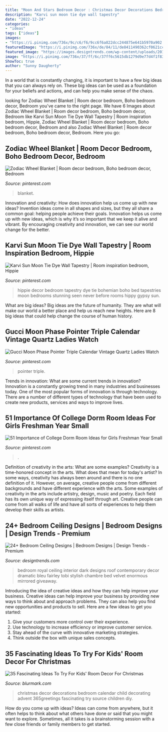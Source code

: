 ```yaml
---
title: "Moon And Stars Bedroom Decor : Christmas Decor Decorations Bedroom Calendar Child Decorating Advent 365greetings Fascinating Try Source Children Diy"
description: "Karvi sun moon tie dye wall tapestry"
date: "2022-12-24"
categories:
- "ideas"
tags: ["ideas"]
images:
- "https://i.pinimg.com/736x/9c/c6/f6/9cc6f6a822dcc244875e641b5970a902.jpg"
featuredImage: "https://i.pinimg.com/736x/de/84/11/de8411490362cf0621cc0126106d1180.jpg"
featured_image: "https://images.designtrends.com/wp-content/uploads/2016/03/19122721/Royal-Blue-Bedroom-Roof-Design.jpeg"
image: "https://i.pinimg.com/736x/37/ff/6c/37ff6c5615db1279d9e77d4f1f83e3ed.jpg"
ShowToc: true
author: "Sunny Daugherty"
---
```



In a world that is constantly changing, it is important to have a few big ideas that you can always rely on. These big ideas can be used as a foundation for your beliefs and actions, and can help you make sense of the chaos.

	

		
looking for Zodiac Wheel Blanket | Room decor bedroom, Boho bedroom decor, Bedroom you've came to the right page. We have 6 Images about Zodiac Wheel Blanket | Room decor bedroom, Boho bedroom decor, Bedroom like Karvi Sun Moon Tie Dye Wall Tapestry | Room inspiration bedroom, Hippie, Zodiac Wheel Blanket | Room decor bedroom, Boho bedroom decor, Bedroom and also Zodiac Wheel Blanket | Room decor bedroom, Boho bedroom decor, Bedroom. Here you go:
		
    
## Zodiac Wheel Blanket | Room Decor Bedroom, Boho Bedroom Decor, Bedroom

<img loading=lazy src="https://i.pinimg.com/736x/37/ff/6c/37ff6c5615db1279d9e77d4f1f83e3ed.jpg" onerror="this.onerror=null;this.src='https://tse1.mm.bing.net/th?id=OIP.biIT_AjqLX08L90SNe5E0gHaLH&amp;pid=15.1';" alt="Zodiac Wheel Blanket | Room decor bedroom, Boho bedroom decor, Bedroom">

_Source: pinterest.com_

>blanket. 

	

Innovation and creativity: How does innovation help us come up with new ideas?
Invention ideas come in all shapes and sizes, but they all share a common goal: helping people achieve their goals. Innovation helps us come up with new ideas, which is why it’s so important that we keep it alive and vibrant. By encouraging creativity and innovation, we can see our world change for the better.

    
## Karvi Sun Moon Tie Dye Wall Tapestry | Room Inspiration Bedroom, Hippie

<img loading=lazy src="https://i.pinimg.com/736x/de/84/11/de8411490362cf0621cc0126106d1180.jpg" onerror="this.onerror=null;this.src='https://tse4.mm.bing.net/th?id=OIP.lDRt4NzKHAbtrw9hs37IcQHaLH&amp;pid=15.1';" alt="Karvi Sun Moon Tie Dye Wall Tapestry | Room inspiration bedroom, Hippie">

_Source: pinterest.com_

>hippie decor bedroom tapestry dye tie bohemian boho bed tapestries moon bedrooms stunning seen never before rooms hippy gypsy sun. 

	

What are big ideas?
Big ideas are the future of humanity. They are what will make our world a better place and help us reach new heights. Here are 8 big ideas that could help change the course of human history.

    
## Gucci Moon Phase Pointer Triple Calendar Vintage Quartz Ladies Watch

<img loading=lazy src="https://i.pinimg.com/736x/4c/e3/15/4ce315134b7a9b0785f449d4f63d894d.jpg" onerror="this.onerror=null;this.src='https://tse2.mm.bing.net/th?id=OIP.QPfiQc8DaTE8Yi5Mb_q2JQHaJ3&amp;pid=15.1';" alt="Gucci Moon Phase Pointer Triple Calendar Vintage Quartz Ladies Watch">

_Source: pinterest.com_

>pointer triple. 

	

Trends in innovation: What are some current trends in innovation?
Innovation is a constantly growing trend in many industries and businesses today. One of the most popular forms of innovation is through technology. There are a number of different types of technology that have been used to create new products, services and ways to improve lives.

    
## 51 Importance Of College Dorm Room Ideas For Girls Freshman Year Small

<img loading=lazy src="https://i.pinimg.com/736x/9c/c6/f6/9cc6f6a822dcc244875e641b5970a902.jpg" onerror="this.onerror=null;this.src='https://tse2.mm.bing.net/th?id=OIP.q13io2AqnXblslVAJCnZpAHaNK&amp;pid=15.1';" alt="51 Importance of College Dorm Room Ideas for Girls Freshman Year Small">

_Source: pinterest.com_

>. 

	

Definition of creativity in the arts: What are some examples?
Creativity is a time-honored concept in the arts. What does that mean for today's artist? In some ways, creativity has always been around and there is no one definition of it. However, on average, creative people come from different backgrounds and have different experience with the arts. 
Some examples of creativity in the arts include artistry, design, music and poetry. Each field has its own unique way of expressing itself through art. Creative people can come from all walks of life and have all sorts of experiences to help them develop their skills as artists.

    
## 24+ Bedroom Ceiling Designs | Bedroom Designs | Design Trends - Premium

<img loading=lazy src="https://images.designtrends.com/wp-content/uploads/2016/03/19122721/Royal-Blue-Bedroom-Roof-Design.jpeg" onerror="this.onerror=null;this.src='https://tse3.mm.bing.net/th?id=OIP.386WJSCf14nDktpsTL-KJwHaLH&amp;pid=15.1';" alt="24+ Bedroom Ceiling Designs | Bedroom Designs | Design Trends - Premium">

_Source: designtrends.com_

>bedroom royal ceiling interior dark designs roof contemporary decor dramatic bleu fairley tobi stylish chambre bed velvet enormous mirrored giveaway. 

	

Introducing the idea of creative ideas and how they can help improve your business.
Creative ideas can help improve your business by providing new ways to think about and approach problems. They can also help you find new opportunities and products to sell. Here are a few ideas to get you started: 
1. Give your customers more control over their experience.
2. Use technology to increase efficiency or improve customer service.
3. Stay ahead of the curve with innovative marketing strategies.
4. Think outside the box with unique sales concepts.

    
## 35 Fascinating Ideas To Try For Kids&#039; Room Decor For Christmas

<img loading=lazy src="http://www.blurmark.com/wp-content/uploads/2017/10/Best-Christmas-Advent-Calendar-For-Kids-Room.jpg" onerror="this.onerror=null;this.src='https://tse3.mm.bing.net/th?id=OIP.Pa2R6bn5x7TITT1jQ4W9LgHaKe&amp;pid=15.1';" alt="35 Fascinating Ideas To Try For Kids&#039; Room Decor For Christmas">

_Source: blurmark.com_

>christmas decor decorations bedroom calendar child decorating advent 365greetings fascinating try source children diy. 

	

How do you come up with ideas?
Ideas can come from anywhere, but it often helps to think about what others have done or said that you might want to explore. Sometimes, all it takes is a brainstorming session with a few close friends or family members to get started.

